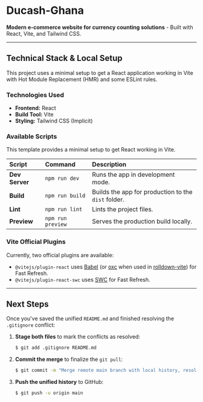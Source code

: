 # Ducash-Ghana

**Modern e-commerce website for currency counting solutions** - Built with React, Vite, and Tailwind CSS.

---

## Technical Stack & Local Setup

This project uses a minimal setup to get a React application working in Vite with Hot Module Replacement (HMR) and some ESLint rules.

### Technologies Used

* **Frontend:** React
* **Build Tool:** Vite
* **Styling:** Tailwind CSS (Implicit)

### Available Scripts

This template provides a minimal setup to get React working in Vite.

| Script | Command | Description |
| :--- | :--- | :--- |
| **Dev Server** | `npm run dev` | Runs the app in development mode. |
| **Build** | `npm run build` | Builds the app for production to the `dist` folder. |
| **Lint** | `npm run lint` | Lints the project files. |
| **Preview** | `npm run preview` | Serves the production build locally. |

### Vite Official Plugins

Currently, two official plugins are available:

-   `@vitejs/plugin-react` uses [Babel](https://babeljs.io/) (or [oxc](https://oxc.rs) when used in [rolldown-vite](https://vite.dev/guide/rolldown)) for Fast Refresh.
-   `@vitejs/plugin-react-swc` uses [SWC](https://swc.rs/) for Fast Refresh.

---

## Next Steps

Once you've saved the unified `README.md` and finished resolving the `.gitignore` conflict:

1.  **Stage both files** to mark the conflicts as resolved:

    ```bash
    $ git add .gitignore README.md
    ```

2.  **Commit the merge** to finalize the `git pull`:

    ```bash
    $ git commit -m "Merge remote main branch with local history, resolving initial conflicts in .gitignore and README"
    ```

3.  **Push the unified history** to GitHub:

    ```bash
    $ git push -u origin main
    ```